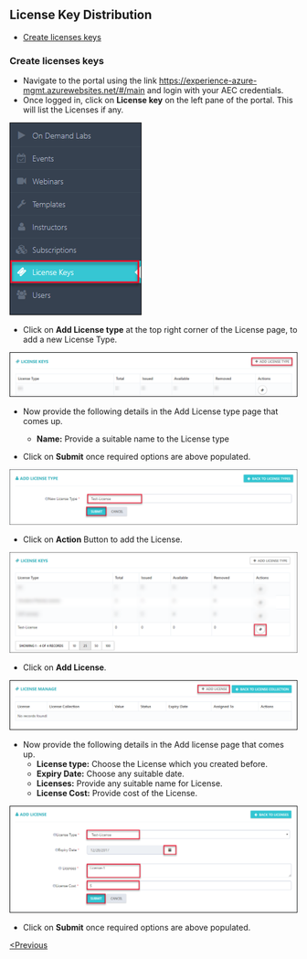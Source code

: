 
## License Key Distribution
 * [Create licenses keys](#create-licenses-keys)

### Create licenses keys
- Navigate to the portal using the link https://experience-azure-mgmt.azurewebsites.net/#/main and login with your AEC credentials.  
- Once logged in, click on **License key** on the left pane of the portal. This will list the Licenses if any. 

<img src="/Images/License_key.png"/>

- Click on **Add License type** at the top right corner of the License page, to add a new License Type.

<img src="/Images/Click_Add_LicenseType.png"/>

- Now provide the following details in the Add License type page that comes up.
   * **Name:** Provide a suitable name to the License type

- Click on **Submit** once required options are above populated.

<img src="/Images/Create_LicenseKey.png"/>

- Click on **Action** Button to add the License.

<img src="/Images/License_Action.png"/>

- Click on **Add License**.

<img src="/Images/Click_AddLicense.png"/>

- Now provide the following details in the Add license page that comes up.
  * **License type:** Choose the License which you created before.
  * **Expiry Date:** Choose any suitable date.
  * **Licenses:** Provide any suitable name for License.
  * **License Cost:** Provide cost of the License.

<img src="/Images/Click_Add_LicenseDetails.png"/>

- Click on **Submit** once required options are above populated.


[<Previous](https://github.com/ShivaniThadiyan/Azure-Experience-Center/blob/master/docs/Report.md) 

